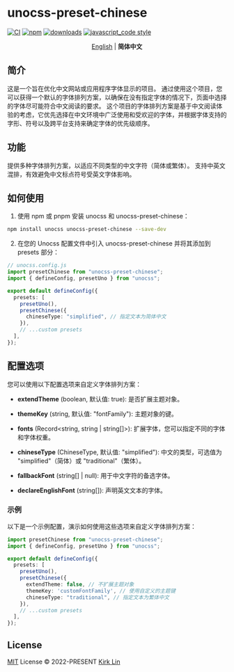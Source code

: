 # unocss-preset-chinese

[![CI][ci-image]][ci-url] [![npm][npm-image]][npm-url] [![downloads][downloads-image]][downloads-url] [![javascript_code style][code-style-image]][code-style-url]

[ci-image]: https://github.com/kirklin/unocss-preset-chinese/actions/workflows/release.yml/badge.svg?branch=main
[ci-url]: https://github.com/kirklin/unocss-preset-chinese/actions/workflows/release.yml
[npm-image]: https://img.shields.io/npm/v/unocss-preset-chinese.svg
[npm-url]: https://npmjs.org/package/unocss-preset-chinese
[downloads-image]: https://img.shields.io/npm/dm/unocss-preset-chinese.svg
[downloads-url]: https://npmjs.org/package/unocss-preset-chinese
[code-style-image]: https://img.shields.io/badge/code__style-%40kirklin%2Feslint--config-brightgreen
[code-style-url]: https://github.com/kirklin/eslint-config/

<div align='center'>
<a href="README.en.md">English</a> | <b>简体中文</b>
</div>

## 简介
这是一个旨在优化中文网站或应用程序字体显示的项目。
通过使用这个项目，您可以获得一个默认的字体排列方案，以确保在没有指定字体的情况下，页面中选择的字体尽可能符合中文阅读的要求。
这个项目的字体排列方案是基于中文阅读体验的考虑，它优先选择在中文环境中广泛使用和受欢迎的字体，并根据字体支持的字形、符号以及跨平台支持来确定字体的优先级顺序。

## 功能
提供多种字体排列方案，以适应不同类型的中文字符（简体或繁体）。
支持中英文混排，有效避免中文标点符号受英文字体影响。

## 如何使用

1. 使用 npm 或 pnpm 安装 unocss 和 unocss-preset-chinese：

```bash
npm install unocss unocss-preset-chinese --save-dev
```

2. 在您的 Unocss 配置文件中引入 unocss-preset-chinese 并将其添加到 presets 部分：

```ts
// unocss.config.js
import presetChinese from "unocss-preset-chinese";
import { defineConfig, presetUno } from "unocss";

export default defineConfig({
  presets: [
    presetUno(),
    presetChinese({
      chineseType: "simplified", // 指定文本为简体中文
    }),
    // ...custom presets
  ],
});
```

## 配置选项

您可以使用以下配置选项来自定义字体排列方案：

- **extendTheme** (boolean, 默认值: true): 是否扩展主题对象。

- **themeKey** (string, 默认值: "fontFamily"): 主题对象的键。

- **fonts** (Record<string, string | string[]>): 扩展字体，您可以指定不同的字体和字体权重。

- **chineseType** (ChineseType, 默认值: "simplified"): 中文的类型，可选值为 "simplified"（简体）或 "traditional"（繁体）。

- **fallbackFont** (string[] | null): 用于中文字符的备选字体。

- **declareEnglishFont** (string[]): 声明英文文本的字体。

### 示例

以下是一个示例配置，演示如何使用这些选项来自定义字体排列方案：

```typescript
import presetChinese from "unocss-preset-chinese";
import { defineConfig, presetUno } from "unocss";

export default defineConfig({
  presets: [
    presetUno(),
    presetChinese({
      extendTheme: false, // 不扩展主题对象
      themeKey: 'customFontFamily', // 使用自定义的主题键
      chineseType: "traditional", // 指定文本为繁体中文
    }),
    // ...custom presets
  ],
});
```


## License

[MIT](./LICENSE) License &copy; 2022-PRESENT [Kirk Lin](https://github.com/kirklin)
